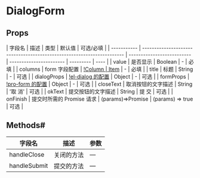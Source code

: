 <!--
 * @Author: zoufengfan
 * @Date: 2022-06-15 16:31:41
 * @LastEditTime: 2022-06-15 17:16:18
 * @LastEditors: zoufengfan
-->

# DialogForm

## Props

| 字段名      | 描述                                                                   | 类型                       | 默认值                  | 可选/必填 |
| ----------- | ---------------------------------------------------------------------- | -------------------------- | ----------------------- | --------- | ---- |
| value       | 是否显示                                                               | Boolean                    | -                       | 必填      |
| columns     | form 字段配置                                                          | [!Column                   | Item](../ItemConfig.md) | -         | 必填 |
| title       | 标题                                                                   | String                     | -                       | 可选      |
| dialogProps | [!el-dialog 的配置](https://element.eleme.cn/#/zh-CN/component/dialog) | Object                     | -                       | 可选      |
| formProps   | [!pro-form 的配置](../pro-form/README.md)                              | Object                     | -                       | 可选      |
| closeText   | 取消按钮的文字描述                                                     | String                     | '取 消'                 | 可选      |
| okText      | 提交按钮的文字描述                                                     | String                     | 提 交                   | 可选      |
| onFinish    | 提交时所需的 Promise 请求                                              | (params)=>Promise<boolean> | (params) => true        | 可选      |

## Methods#

| 字段名       | 描述       | 参数 |
| ------------ | ---------- | ---- |
| handleClose  | 关闭的方法 | —    |
| handleSubmit | 提交的方法 | —    |
